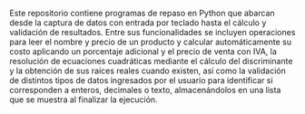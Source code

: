 Este repositorio contiene programas de repaso en Python que abarcan desde la captura de datos con entrada por teclado hasta el cálculo y validación de resultados. Entre sus 
funcionalidades se incluyen operaciones para leer el nombre y precio de un producto y calcular automáticamente su costo aplicando un porcentaje adicional y el precio de venta con IVA, 
la resolución de ecuaciones cuadráticas mediante el cálculo del discriminante y la obtención de sus raíces reales cuando existen, así como la validación de distintos 
tipos de datos ingresados por el usuario para identificar si corresponden a enteros, decimales o texto, almacenándolos en una lista que se muestra al finalizar la ejecución.
